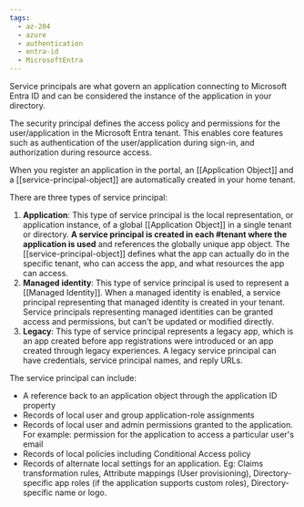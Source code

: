 ```yaml
---
tags:
  - az-204
  - azure
  - authentication
  - entra-id
  - MicrosoftEntra
---
```


Service principals are what govern an application connecting to Microsoft Entra ID and can be considered the instance of the application in your directory.

The security principal defines the access policy and permissions for the user/application in the Microsoft Entra tenant. This enables core features such as authentication of the user/application during sign-in, and authorization during resource access.

When you register an application in the portal, an [[Application Object]] and a [[service-principal-object]] are automatically created in your home tenant.

There are three types of service principal:

1. **Application**: This type of service principal is the local representation, or application instance, of a global [[Application Object]] in a single tenant or directory. **A service principal is created in each #tenant where the application is used** and references the globally unique app object. The [[service-principal-object]] defines what the app can actually do in the specific tenant, who can access the app, and what resources the app can access.
2. **Managed identity**: This type of service principal is used to represent a [[Managed Identity]]. When a managed identity is enabled, a service principal representing that managed identity is created in your tenant. Service principals representing managed identities can be granted access and permissions, but can't be updated or modified directly.
3. **Legacy**: This type of service principal represents a legacy app, which is an app created before app registrations were introduced or an app created through legacy experiences. A legacy service principal can have credentials, service principal names, and reply URLs.

The service principal can include:

- A reference back to an application object through the application ID property
- Records of local user and group application-role assignments
- Records of local user and admin permissions granted to the application. For example: permission for the application to access a particular user's email
- Records of local policies including Conditional Access policy
- Records of alternate local settings for an application. Eg: Claims transformation rules, Attribute mappings (User provisioning), Directory-specific app roles (if the application supports custom roles), Directory-specific name or logo.
